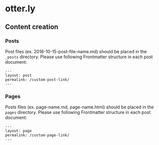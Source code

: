 # otter.ly

## Content creation

### Posts

Post files (ex. 2018-10-15-post-file-name.md) should be placed in the `_posts` directory.
Please use following Frontmatter structure in each post document:

```
---
layout: post
permalink: /custom-post-link/
---
```

### Pages

Posts files (ex. page-name.md, page-name.html) should be placed in the `pages` directory.
Please use following Frontmatter structure in each post document:

```
---
layout: page
permalink: /custom-page-link/
---
```
